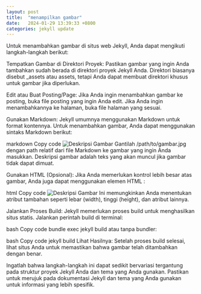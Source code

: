 ```yaml
---
layout: post
title:  "menampilkan gambar"
date:   2024-01-29 13:39:33 +0800
categories: jekyll update
---
```


Untuk menambahkan gambar di situs web Jekyll, Anda dapat mengikuti langkah-langkah berikut:

Tempatkan Gambar di Direktori Proyek:
Pastikan gambar yang ingin Anda tambahkan sudah berada di direktori proyek Jekyll Anda. Direktori biasanya disebut _assets atau assets, tetapi Anda dapat membuat direktori khusus untuk gambar jika diperlukan.

Edit atau Buat Posting/Page:
Jika Anda ingin menambahkan gambar ke posting, buka file posting yang ingin Anda edit. Jika Anda ingin menambahkannya ke halaman, buka file halaman yang sesuai.

Gunakan Markdown:
Jekyll umumnya menggunakan Markdown untuk format kontennya. Untuk menambahkan gambar, Anda dapat menggunakan sintaks Markdown berikut:

markdown
Copy code
![Deskripsi Gambar](/path/to/gambar.jpg)
Gantilah /path/to/gambar.jpg dengan path relatif dari file Markdown ke gambar yang ingin Anda masukkan. Deskripsi gambar adalah teks yang akan muncul jika gambar tidak dapat dimuat.

Gunakan HTML (Opsional):
Jika Anda memerlukan kontrol lebih besar atas gambar, Anda juga dapat menggunakan elemen HTML <img>:

html
Copy code
<img src="/path/to/gambar.jpg" alt="Deskripsi Gambar">
Ini memungkinkan Anda menentukan atribut tambahan seperti lebar (width), tinggi (height), dan atribut lainnya.

Jalankan Proses Build:
Jekyll memerlukan proses build untuk menghasilkan situs statis. Jalankan perintah build di terminal:

bash
Copy code
bundle exec jekyll build
atau tanpa bundler:

bash
Copy code
jekyll build
Lihat Hasilnya:
Setelah proses build selesai, lihat situs Anda untuk memastikan bahwa gambar telah ditambahkan dengan benar.

Ingatlah bahwa langkah-langkah ini dapat sedikit bervariasi tergantung pada struktur proyek Jekyll Anda dan tema yang Anda gunakan. Pastikan untuk merujuk pada dokumentasi Jekyll dan tema yang Anda gunakan untuk informasi yang lebih spesifik.






